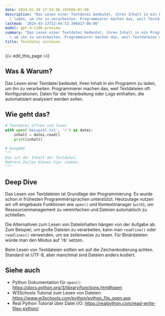```yaml
---
date: 2024-01-20 17:54:56.193566-07:00
description: "Das Lesen einer Textdatei bedeutet, ihren Inhalt in ein Programm zu\
  \ laden, um ihn zu verarbeiten. Programmierer machen das, weil Textdateien oft\u2026"
lastmod: '2024-03-13T22:44:53.396017-06:00'
model: gpt-4-1106-preview
summary: "Das Lesen einer Textdatei bedeutet, ihren Inhalt in ein Programm zu laden,\
  \ um ihn zu verarbeiten. Programmierer machen das, weil Textdateien oft\u2026"
title: Textdatei einlesen
---
```


{{< edit_this_page >}}

## Was & Warum?

Das Lesen einer Textdatei bedeutet, ihren Inhalt in ein Programm zu laden, um ihn zu verarbeiten. Programmierer machen das, weil Textdateien oft Konfigurationen, Daten für die Verarbeitung oder Logs enthalten, die automatisiert analysiert werden sollen.

## Wie geht das?

```Python
# Textdatei öffnen und lesen
with open('beispiel.txt', 'r') as datei:
    inhalt = datei.read()
    print(inhalt)

# Ausgabe
"""
Das ist der Inhalt der Textdatei.
Mehrere Zeilen können hier stehen.
"""
```

## Deep Dive

Das Lesen von Textdateien ist Grundlage der Programmierung. Es wurde schon in frühesten Programmiersprachen unterstützt. Heutzutage nutzen wir oft eingebaute Funktionen wie `open()` und Kontextmanager (`with`), um Ressourcenmanagement zu vereinfachen und Dateien automatisch zu schließen.

Die Alternativen zum Lesen von Dateiinhalten hängen von der Aufgabe ab. Zum Beispiel, um große Dateien zu verarbeiten, kann man `readline()` oder `readlines()` verwenden, um sie zeilenweise zu lesen. Für Binärdateien würde man den Modus auf 'rb' setzen.

Beim Lesen von Textdateien sollten wir auf die Zeichenkodierung achten. Standard ist UTF-8, aber manchmal sind Dateien anders kodiert.

## Siehe auch

- Python Dokumentation für `open()`: https://docs.python.org/3/library/functions.html#open
- W3Schools Tutorial zum Lesen von Dateien: https://www.w3schools.com/python/python_file_open.asp
- Real Python Tutorial über Datei I/O: https://realpython.com/read-write-files-python/
